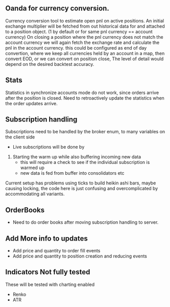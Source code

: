 ## Oanda for currency conversion.
Currency conversion tool to estimate open pnl on active positions.
An initial exchange multiplier will be fetched from out historical data for and attached to a position object. (1 by default or for same pnl currency == account currency)
On closing a position where the pnl currency does not match the account currency we will again fetch the exchange rate and calculate the pnl in the account currency.
this could be configured as end of day convertion, where we keep all currencies held by an account in a map, then convert EOD, or we can convert on position close,
The level of detail would depend on the desired backtest accuracy.

## Stats
Statistics in synchronize accounts mode do not work, since orders arrive after the position is closed.
Need to retroactively update the statistics when the order updates arrive.

## Subscription handling
Subscriptions need to be handled by the broker enum, to many variables on the client side
- Live subscriptions will be done by
1. Starting the warm up while also buffering incoming new data
   - this will require a check to see if the individual subscription is warmed up
   - new data is fed from buffer into consolidators etc

Current setup has problems using ticks to build heikin ashi bars, maybe causing locking, the code here is just confusing and overcomplicated by 
accommodating all variants.

## OrderBooks
- Need to do order books after moving subscription handling to server.

## Add More info to updates
- Add price and quantity to order fill events
- Add price and quantity to position creation and reducing events

## Indicators Not fully tested
These will be tested with charting enabled
- Renko
- ATR


